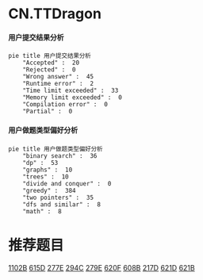 # CN.TTDragon

<!-- tabs:start -->



#### **用户提交结果分析**

```mermaid
pie title 用户提交结果分析
    "Accepted" :  20
    "Rejected" :  0
    "Wrong answer" :  45
    "Runtime error" :  2
    "Time limit exceeded" :  33
    "Memory limit exceeded" :  0
    "Compilation error" :  0
    "Partial" :  0
```

#### **用户做题类型偏好分析**

```mermaid
pie title 用户做题类型偏好分析
    "binary search" :  36
    "dp" :  53
    "graphs" :  10
    "trees" :  10
    "divide and conquer" :  0
    "greedy" :  384
    "two pointers" :  35
    "dfs and similar" :  8
    "math" :  8
```



<!-- tabs:end -->
# 推荐题目
[1102B](https://codeforces.com/contest/1102/problem/B)
[615D](https://codeforces.com/contest/615/problem/D)
[277E](https://codeforces.com/contest/277/problem/E)
[294C](https://codeforces.com/contest/294/problem/C)
[279E](https://codeforces.com/contest/279/problem/E)
[620F](https://codeforces.com/contest/620/problem/F)
[608B](https://codeforces.com/contest/608/problem/B)
[217D](https://codeforces.com/contest/217/problem/D)
[621D](https://codeforces.com/contest/621/problem/D)
[621B](https://codeforces.com/contest/621/problem/B)
